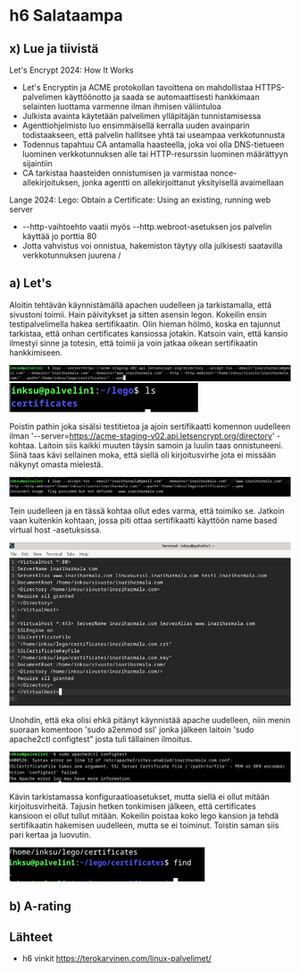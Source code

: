 # h6 Salataampa

## x) Lue ja tiivistä

Let's Encrypt 2024: How It Works
- Let's Encryptin ja ACME protokollan tavoittena on mahdollistaa HTTPS-palvelimen käyttöönotto ja saada se automaattisesti hankkimaan selainten luottama varmenne ilman ihmisen väliintuloa
- Julkista avainta käytetään palvelimen ylläpitäjän tunnistamisessa
- Agenttiohjelmisto luo ensimmäisellä kerralla uuden avainparin todistaakseen, että palvelin hallitsee yhtä tai useampaa verkkotunnusta
- Todennus tapahtuu CA antamalla haasteella, joka voi olla DNS-tietueen luominen verkkotunnuksen alle tai HTTP-resurssin luominen määrättyyn sijaintiin
- CA tarkistaa haasteiden onnistumisen ja varmistaa nonce-allekirjoituksen, jonka agentti on allekirjoittanut yksityisellä avaimellaan

Lange 2024: Lego: Obtain a Certificate: Using an existing, running web server
- --http-vaihtoehto vaatii myös --http.webroot-asetuksen jos palvelin käyttää jo porttia 80
- Jotta vahvistus voi onnistua, hakemiston täytyy olla julkisesti saatavilla verkkotunnuksen juurena /

## a) Let's

Aloitin tehtävän käynnistämällä apachen uudelleen ja tarkistamalla, että sivustoni toimii. Hain päivitykset ja sitten asensin legon. Kokeilin ensin testipalvelimella hakea sertifikaatin. Olin hieman hölmö, koska en tajunnut tarkistaa, että onhan certificates kansiossa jotakin. Katsoin vain, että kansio ilmestyi sinne ja totesin, että toimii ja voin jatkaa oikean sertifikaatin hankkimiseen. 

![Lego](lego.PNG)
![Certificate](certs.PNG)

Poistin pathin joka sisälsi testitietoa ja ajoin sertifikaatti komennon uudelleen ilman '--server=https://acme-staging-v02.api.letsencrypt.org/directory' -kohtaa. Laitoin siis kaikki muuten täysin samoin ja luulin taas onnistuneeni. Siinä taas kävi sellainen moka, että siellä oli kirjoitusvirhe jota ei missään näkynyt omasta mielestä. 

![Ongelma](ongelma.PNG)

Tein uudelleen ja en tässä kohtaa ollut edes varma, että toimiko se. Jatkoin vaan kuitenkin kohtaan, jossa piti ottaa sertifikaatti käyttöön name based virtual host -asetuksissa. 

![Konfiguraatio](konfigu.PNG)

Unohdin, että eka olisi ehkä pitänyt käynnistää apache uudelleen, niin menin suoraan komentoon 'sudo a2enmod ssl' jonka jälkeen laitoin 'sudo apache2ctl configtest" josta tuli tällainen ilmoitus. 

![Error](error.PNG)

Kävin tarkistamassa konfiguraatioasetukset, mutta siellä ei ollut mitään kirjoitusvirheitä. Tajusin hetken tonkimisen jälkeen, että certificates kansioon ei ollut tullut mitään. Kokeilin poistaa koko lego kansion ja tehdä sertifikaatin hakemisen uudelleen, mutta se ei toiminut. Toistin saman siis pari kertaa ja luovutin.

![Cert](tyhjacert.PNG)

## b) A-rating

## Lähteet

- h6 vinkit https://terokarvinen.com/linux-palvelimet/
